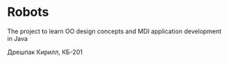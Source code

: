 # Robots
The project to learn OO design concepts and MDI application development in Java

Дрешпак Кирилл, КБ-201
